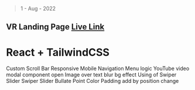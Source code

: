 > 1 - Aug - 2022

## VR Landing Page [Live Link](https://vr-page.netlify.app)

# React + TailwindCSS


Custom Scroll Bar
Responsive Mobile Navigation Menu logic
YouTube video modal component open
Image over text blur bg effect
Using of Swiper Slider
Swiper Slider 
    Bullate Point Color
    Padding add by position change